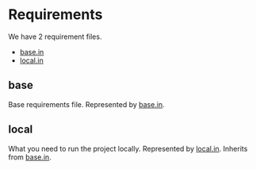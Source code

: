 # Requirements

We have 2 requirement files.

- [base.in](#base)
- [local.in](#local)

## base

Base requirements file. Represented by [base.in](base.in).

## local

What you need to run the project locally. Represented by [local.in](local.in).
Inherits from [base.in](base.in).

